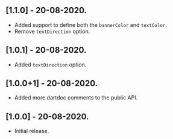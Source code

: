## [1.1.0] - 20-08-2020.

- Added support to define both the `bannerColor` and `textColor`.
- Remove `textDirection` option.

## [1.0.1] - 20-08-2020.

- Added `textDirection` option.

## [1.0.0+1] - 20-08-2020.

- Added more dartdoc comments to the public API.

## [1.0.0] - 20-08-2020.

- Initial release.
